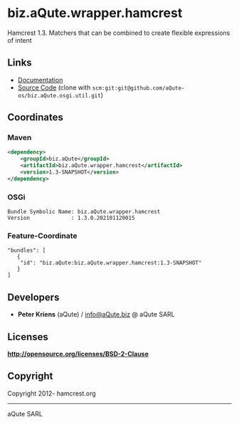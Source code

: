 # biz.aQute.wrapper.hamcrest

Hamcrest 1.3. Matchers that can be combined to create flexible expressions of intent

## Links

* [Documentation](http://hamcrest.org/JavaHamcrest/)
* [Source Code](https://github.com/aQute-os/biz.aQute.osgi.util) (clone with `scm:git:git@github.com/aQute-os/biz.aQute.osgi.util.git`)

## Coordinates

### Maven

```xml
<dependency>
    <groupId>biz.aQute</groupId>
    <artifactId>biz.aQute.wrapper.hamcrest</artifactId>
    <version>1.3-SNAPSHOT</version>
</dependency>
```

### OSGi

```
Bundle Symbolic Name: biz.aQute.wrapper.hamcrest
Version             : 1.3.0.202101120015
```

### Feature-Coordinate

```
"bundles": [
   {
    "id": "biz.aQute:biz.aQute.wrapper.hamcrest:1.3-SNAPSHOT"
   }
]
```

## Developers

* **Peter Kriens** (aQute) / [info@aQute.biz](mailto:info@aQute.biz) @ aQute SARL

## Licenses

**http://opensource.org/licenses/BSD-2-Clause**

## Copyright

Copyright 2012- hamcrest.org

---
aQute SARL